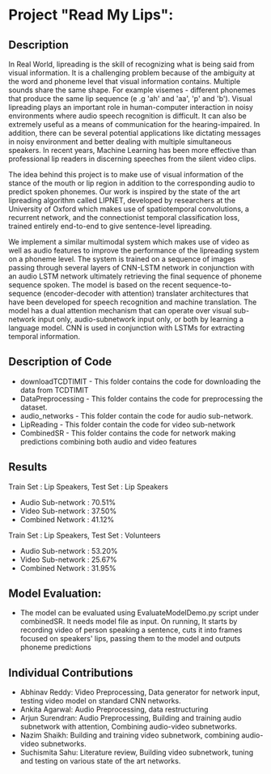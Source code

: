 # Project "Read My Lips":

## Description

In Real World, lipreading is the skill of recognizing what is being said from visual information. It is a challenging problem because of the ambiguity at the word and phoneme level that visual information contains. Multiple sounds share the same shape. For example visemes - different phonemes that produce the same lip sequence  (e .g 'ah' and  'aa', 'p' and 'b'). Visual lipreading plays an important role in human-computer interaction in noisy environments where audio speech recognition is difficult. It can also be extremely useful as a means of communication for the hearing-impaired. In addition, there can be several potential applications like dictating messages in noisy environment and better dealing with multiple simultaneous speakers. 
In recent years, Machine Learning has been more effective than professional lip readers in discerning speeches from the silent video clips.

The idea behind this project is to make use of visual information of the stance of the mouth or lip region in addition to the corresponding audio to predict spoken phonemes. Our work is inspired by the state of the art lipreading algorithm called LIPNET, developed by researchers at the University of Oxford which makes use of spatiotemporal convolutions, a recurrent network, and the connectionist temporal classification loss, trained entirely end-to-end to give sentence-level lipreading.

We implement a similar multimodal system which makes use of video as well as audio features to improve the performance of the lipreading system on a phoneme level. The system is trained on a sequence of images passing through several layers of CNN-LSTM network in conjunction with an audio LSTM network ultimately retrieving the final sequence of phoneme sequence spoken. The model is based on the recent sequence-to-sequence (encoder-decoder with attention) translater architectures that have been developed for speech recognition and machine translation. The model has a dual attention mechanism that can operate over visual sub-network input only, audio-subnetwork input only, or both by learning a language model. CNN is used in conjunction with LSTMs for extracting temporal information.

## Description of Code

* downloadTCDTIMIT - This folder contains the code for downloading the data from TCDTIMIT
* DataPreprocessing - This folder contains the code for preprocessing the dataset.
* audio_networks - This folder contain the code for audio sub-network.
* LipReading - This folder contain the code for video sub-network
* CombinedSR - This folder contains the code for network making predictions combining both audio and video features

## Results

Train Set : Lip Speakers, Test Set : Lip Speakers

* Audio Sub-network : 70.51%
* Video Sub-network : 37.50%
* Combined Network : 41.12%

Train Set : Lip Speakers, Test Set : Volunteers

* Audio Sub-network : 53.20%
* Video Sub-network : 25.67%
* Combined Network : 31.95%

## Model Evaluation:
* The model can be evaluated using EvaluateModelDemo.py script under combinedSR. It needs model file as input. On running, It starts by recording video of person speaking a sentence, cuts it into frames focused on speakers' lips,  passing them to the model and outputs phoneme predictions

## Individual Contributions

* Abhinav Reddy:  Video Preprocessing, Data generator for network input, testing video model on standard CNN networks.
* Ankita Agarwal:  Audio Preprocessing, data restructuring
* Arjun Surendran:  Audio Preprocessing, Building and training audio subnetwork with attention, Combining audio-video subnetworks.
* Nazim Shaikh:  Building and training video subnetwork, combining audio-video subnetworks.
* Suchismita Sahu:  Literature review, Building video subnetwork, tuning and testing on various state of the art networks.
